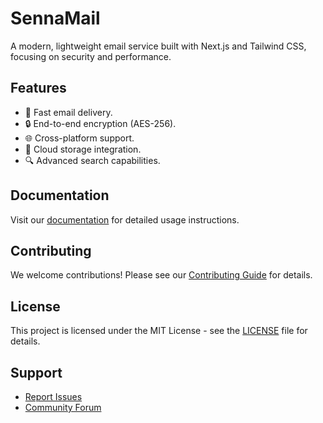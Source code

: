 # SennaMail

A modern, lightweight email service built with Next.js and Tailwind CSS, focusing on security and performance.

## Features

- 📧 Fast email delivery.
- 🔒 End-to-end encryption (AES-256).
- 🌐 Cross-platform support.
- 💾 Cloud storage integration.
- 🔍 Advanced search capabilities.

## Documentation

Visit our [documentation](https://docs.senna.email) for detailed usage instructions.

## Contributing

We welcome contributions! Please see our [Contributing Guide](CONTRIBUTING.md) for details.

## License

This project is licensed under the MIT License - see the [LICENSE](LICENSE) file for details.

## Support

- [Report Issues](https://github.com/sennamail/issues)
- [Community Forum](https://community.senna.email)